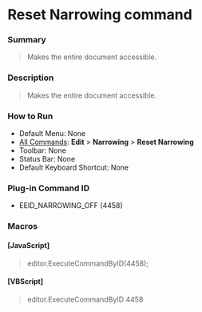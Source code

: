 # Reset Narrowing command

### Summary

> Makes the entire document accessible.

### Description

> Makes the entire document accessible.

### How to Run

- Default Menu: None
- [All Commands](../tools/all_commands): **Edit** \> **Narrowing** \> **Reset Narrowing**
- Toolbar: None
- Status Bar: None
- Default Keyboard Shortcut: None

### Plug-in Command ID

- EEID\_NARROWING\_OFF (4458)

### Macros

#### \[JavaScript\]

> editor.ExecuteCommandByID(4458);

#### \[VBScript\]

> editor.ExecuteCommandByID 4458
